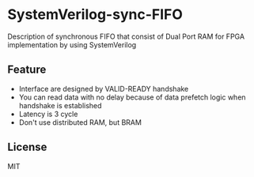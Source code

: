 # SystemVerilog-sync-FIFO
Description of synchronous FIFO that consist of Dual Port RAM for FPGA implementation by using SystemVerilog

## Feature
- Interface are designed by VALID-READY handshake
- You can read data with no delay because of data prefetch logic when handshake is established
- Latency is 3 cycle
- Don't use distributed RAM, but BRAM

## License
MIT
